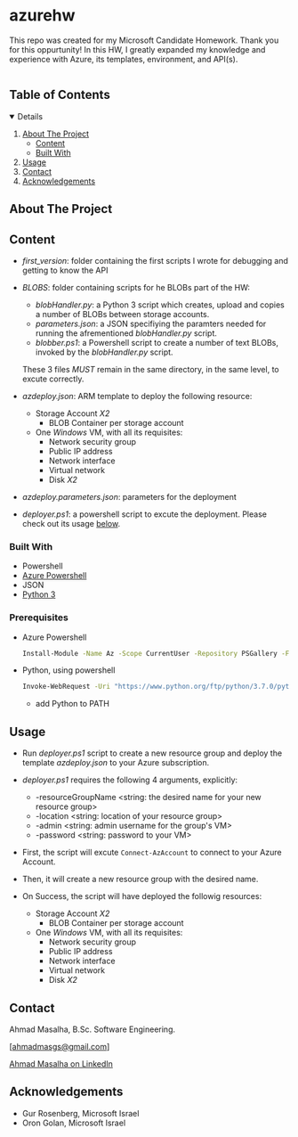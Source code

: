 # azurehw

This repo was created for my Microsoft Candidate Homework. Thank you for this oppurtunity!
In this HW, I greatly expanded my knowledge and experience with Azure, its templates, environment, and API(s).


<!-- TABLE OF CONTENTS -->
<h2 style="display: inline-block">Table of Contents</h2>
<details open="open">
  <ol>
    <li>
      <a href="#about-the-project">About The Project</a>
      <ul>
        <li><a href="#Content">Content</a></li>
      </ul>
      <ul>
        <li><a href="#built-with">Built With</a></li>
      </ul>
    </li>
    <li><a href="#usage">Usage</a></li>
    <li><a href="#contact">Contact</a></li>
    <li><a href="#acknowledgements">Acknowledgements</a></li>
  </ol>
</details>



<!-- ABOUT THE PROJECT -->
## About The Project

## Content
* _first_version_: folder containing the first scripts I wrote for debugging and getting to know the API
* _BLOBS_: folder containing scripts for he BLOBs part of the HW:
  * _blobHandler.py_: a Python 3 script which creates, upload and copies a number of BLOBs between storage accounts.
  * _parameters.json_: a JSON specifiying the paramters needed for running the afrementioned _blobHandler.py_ script.
  * _blobber.ps1_: a Powershell script to create a number of text BLOBs, invoked by the _blobHandler.py_ script.
  
  These 3 files _MUST_ remain in the same directory, in the same level, to excute correctly.
  
* _azdeploy.json_: ARM template to deploy the following resource:
  * Storage Account _X2_
      * BLOB Container per storage account
   * One _Windows_ VM, with all its requisites:
      * Network security group
      * Public IP address
      * Network interface
      * Virtual network
      * Disk _X2_
* _azdeploy.parameters.json_: parameters for the deployment
* _deployer.ps1_: a powershell script to excute the deployment. Please check out its usage [below](#Usage).


### Built With

* Powershell
* [Azure Powershell](https://docs.microsoft.com/en-us/powershell/azure/install-az-ps?view=azps-6.0.0)
* JSON
* [Python 3](https://www.python.org/downloads/)


### Prerequisites
* Azure Powershell
  ```sh
  Install-Module -Name Az -Scope CurrentUser -Repository PSGallery -Force
  ```
* Python, using powershell
  ```sh
  Invoke-WebRequest -Uri "https://www.python.org/ftp/python/3.7.0/python-3.7.0.exe" -OutFile "<your_full_path>/python-3.7.0.exe"
  ```
  * add Python to PATH

<!-- USAGE EXAMPLES -->
## Usage

* Run _deployer.ps1_ script to create a new resource group and deploy the template _azdeploy.json_ to your Azure subscription.
* _deployer.ps1_ requires the following 4 arguments, explicitly:
  * -resourceGroupName <string: the desired name for your new resource group>
  * -location <string: location of your resource group>
  * -admin <string: admin username for the group's VM>
  * -password <string: password to your VM>

* First, the script will excute ```Connect-AzAccount``` to connect to your Azure Account.
* Then, it will create a new resource group with the desired name.
* On Success, the script will have deployed the followig resources:
  * Storage Account _X2_
    * BLOB Container per storage account
  * One _Windows_ VM, with all its requisites:
    * Network security group
    * Public IP address
    * Network interface
    * Virtual network
    * Disk _X2_


<!-- CONTACT -->
## Contact

Ahmad Masalha, B.Sc. Software Engineering.

[ahmadmasgs@gmail.com]

[Ahmad Masalha on LinkedIn](https://www.linkedin.com/in/ahmadmasalha/)

<!-- ACKNOWLEDGEMENTS -->
## Acknowledgements

* Gur Rosenberg, Microsoft Israel
* Oron Golan, Microsoft Israel
